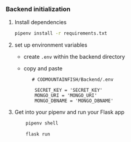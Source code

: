 ### Backend initialization


1. Install dependencies

   ```bash
   pipenv install -r requirements.txt
   ```

2. set up environment variables

   - create `.env` within the backend directory
   - copy and paste

     ```
        # CODMOUNTAINFISH/Backend/.env

         SECRET_KEY = 'SECRET_KEY'
         MONGO_URI = 'MONGO_URI'
         MONGO_DBNAME = 'MONGO_DBNAME'
     ```

3. Get into your pipenv and run your Flask app

   ```bash
       pipenv shell
   ```

   ```bash
       flask run
   ```
